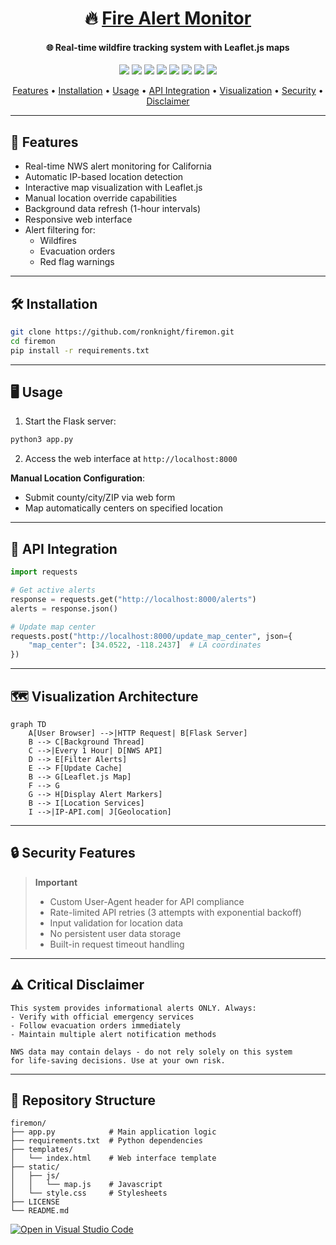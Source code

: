 <h1 align="center">🔥 <a href="https://github.com/ronknight/firemon">Fire Alert Monitor</a></h1>
<h4 align="center">🌐 Real-time wildfire tracking system with Leaflet.js maps</h4>

<p align="center">
  <a href="https://twitter.com/PinoyITSolution"><img src="https://img.shields.io/twitter/follow/PinoyITSolution?style=social"></a>
  <a href="https://github.com/ronknight?tab=followers"><img src="https://img.shields.io/github/followers/ronknight?style=social"></a>
  <a href="https://github.com/ronknight/firemon/stargazers"><img src="https://img.shields.io/github/stars/BEPb/BEPb.svg?logo=github"></a>
  <a href="https://github.com/ronknight/firemon/network/members"><img src="https://img.shields.io/github/forks/BEPb/BEPb.svg?color=blue&logo=github"></a>
  <a href="https://youtube.com/@PinoyITSolution"><img src="https://img.shields.io/youtube/channel/subscribers/UCeoETAlg3skyMcQPqr97omg"></a>
  <a href="https://github.com/ronknight/firemon/issues"><img src="https://img.shields.io/badge/contributions-welcome-brightgreen.svg?style=flat"></a>
  <a href="https://github.com/ronknight/firemon/blob/main/LICENSE"><img src="https://img.shields.io/badge/License-MIT-yellow.svg"></a>
  <a href="https://github.com/ronknight"><img src="https://img.shields.io/badge/Made%20with%20%F0%9F%A4%8D%20by%20-%20Ronknight%20-%20red"></a>
</p>

<p align="center">
  <a href="#features">Features</a> •
  <a href="#installation">Installation</a> •
  <a href="#usage">Usage</a> •
  <a href="#api-integration">API Integration</a> •
  <a href="#visualization">Visualization</a> •
  <a href="#security">Security</a> •
  <a href="#disclaimer">Disclaimer</a>
</p>

---

## 🌟 Features
- Real-time NWS alert monitoring for California
- Automatic IP-based location detection
- Interactive map visualization with Leaflet.js
- Manual location override capabilities
- Background data refresh (1-hour intervals)
- Responsive web interface
- Alert filtering for:
  - Wildfires
  - Evacuation orders
  - Red flag warnings

---

## 🛠️ Installation
```bash
git clone https://github.com/ronknight/firemon.git
cd firemon
pip install -r requirements.txt
```

---

## 🖥️ Usage
1. Start the Flask server:
```bash
python3 app.py
```
2. Access the web interface at `http://localhost:8000`

**Manual Location Configuration**:
- Submit county/city/ZIP via web form
- Map automatically centers on specified location

---

## 🔌 API Integration
```python
import requests

# Get active alerts
response = requests.get("http://localhost:8000/alerts")
alerts = response.json()

# Update map center
requests.post("http://localhost:8000/update_map_center", json={
    "map_center": [34.0522, -118.2437]  # LA coordinates
})
```

---

## 🗺️ Visualization Architecture
```mermaid
graph TD
    A[User Browser] -->|HTTP Request| B[Flask Server]
    B --> C[Background Thread]
    C -->|Every 1 Hour| D[NWS API]
    D --> E[Filter Alerts]
    E --> F[Update Cache]
    B --> G[Leaflet.js Map]
    F --> G
    G --> H[Display Alert Markers]
    B --> I[Location Services]
    I -->|IP-API.com| J[Geolocation]
```

---

## 🔒 Security Features
> **Important**  
> - Custom User-Agent header for API compliance
> - Rate-limited API retries (3 attempts with exponential backoff)
> - Input validation for location data
> - No persistent user data storage
> - Built-in request timeout handling

---

## ⚠️ Critical Disclaimer
```text
This system provides informational alerts ONLY. Always:
- Verify with official emergency services
- Follow evacuation orders immediately
- Maintain multiple alert notification methods

NWS data may contain delays - do not rely solely on this system
for life-saving decisions. Use at your own risk.
```

---

## 📂 Repository Structure
```
firemon/
├── app.py            # Main application logic
├── requirements.txt  # Python dependencies
├── templates/
│   └── index.html    # Web interface template
├── static/
│   ├── js/
│   │   └── map.js    # Javascript
│   └── style.css     # Stylesheets
├── LICENSE
└── README.md
```

[![Open in Visual Studio Code](https://img.shields.io/badge/-Open%20in%20VS%20Code-007ACC?logo=visual-studio-code)](https://open.vscode.dev/ronknight/firemon)